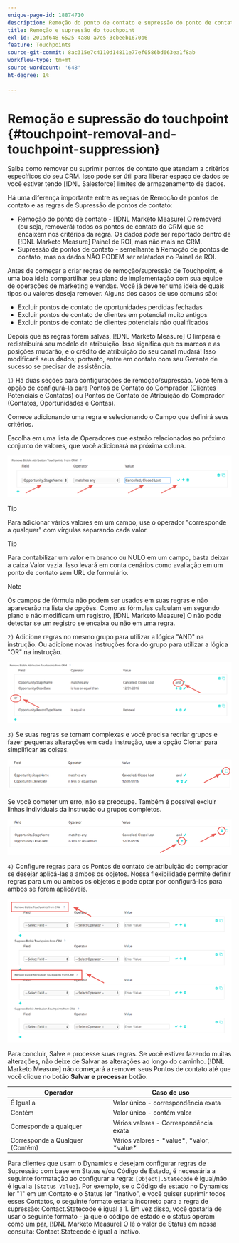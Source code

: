 ```yaml
---
unique-page-id: 18874710
description: Remoção do ponto de contato e supressão do ponto de contato - [!DNL Marketo Measure] - Documentação do produto
title: Remoção e supressão do touchpoint
exl-id: 201af648-6525-4a80-a7e5-3cbeeb1670b6
feature: Touchpoints
source-git-commit: 8ac315e7c4110d14811e77ef0586bd663ea1f8ab
workflow-type: tm+mt
source-wordcount: '648'
ht-degree: 1%

---
```


# Remoção e supressão do touchpoint {#touchpoint-removal-and-touchpoint-suppression}

Saiba como remover ou suprimir pontos de contato que atendam a critérios específicos do seu CRM. Isso pode ser útil para liberar espaço de dados se você estiver tendo [!DNL Salesforce] limites de armazenamento de dados.

Há uma diferença importante entre as regras de Remoção de pontos de contato e as regras de Supressão de pontos de contato:

* Remoção do ponto de contato - [!DNL Marketo Measure] O removerá (ou seja, removerá) todos os pontos de contato do CRM que se encaixem nos critérios da regra. Os dados _pode_ ser reportado dentro de [!DNL Marketo Measure] Painel de ROI, mas não mais no CRM.
* Supressão de pontos de contato - semelhante à Remoção de pontos de contato, mas os dados NÃO PODEM ser relatados no Painel de ROI.

Antes de começar a criar regras de remoção/supressão de Touchpoint, é uma boa ideia compartilhar seu plano de implementação com sua equipe de operações de marketing e vendas. Você já deve ter uma ideia de quais tipos ou valores deseja remover. Alguns dos casos de uso comuns são:

* Excluir pontos de contato de oportunidades perdidas fechadas
* Excluir pontos de contato de clientes em potencial muito antigos
* Excluir pontos de contato de clientes potenciais não qualificados

Depois que as regras forem salvas, [!DNL Marketo Measure] O limpará e redistribuirá seu modelo de atribuição. Isso significa que os marcos e as posições mudarão, e o crédito de atribuição do seu canal mudará! Isso modificará seus dados; portanto, entre em contato com seu Gerente de sucesso se precisar de assistência.

`1)` Há duas seções para configurações de remoção/supressão. Você tem a opção de configurá-la para Pontos de Contato do Comprador (Clientes Potenciais e Contatos) ou Pontos de Contato de Atribuição do Comprador (Contatos, Oportunidades e Contas).

Comece adicionando uma regra e selecionando o Campo que definirá seus critérios.

Escolha em uma lista de Operadores que estarão relacionados ao próximo conjunto de valores, que você adicionará na próxima coluna.

![](assets/1-1.png)

>[!TIP]
>
>Para adicionar vários valores em um campo, use o operador &quot;corresponde a qualquer&quot; com vírgulas separando cada valor.

>[!TIP]
>
>Para contabilizar um valor em branco ou NULO em um campo, basta deixar a caixa Valor vazia. Isso levará em conta cenários como avaliação em um ponto de contato sem URL de formulário.

>[!NOTE]
>
>Os campos de fórmula não podem ser usados em suas regras e não aparecerão na lista de opções. Como as fórmulas calculam em segundo plano e não modificam um registro, [!DNL Marketo Measure] O não pode detectar se um registro se encaixa ou não em uma regra.

`2)` Adicione regras no mesmo grupo para utilizar a lógica &quot;AND&quot; na instrução.
Ou adicione novas instruções fora do grupo para utilizar a lógica &quot;OR&quot; na instrução.

![](assets/2.png)

`3)` Se suas regras se tornam complexas e você precisa recriar grupos e fazer pequenas alterações em cada instrução, use a opção Clonar para simplificar as coisas.

![](assets/3.png)

Se você cometer um erro, não se preocupe. Também é possível excluir linhas individuais da instrução ou grupos completos.

![](assets/4.png)

`4)` Configure regras para os Pontos de contato de atribuição do comprador se desejar aplicá-las a ambos os objetos. Nossa flexibilidade permite definir regras para um ou ambos os objetos e pode optar por configurá-los para ambos se forem aplicáveis.

![](assets/5.png)

Para concluir, Salve e processe suas regras. Se você estiver fazendo muitas alterações, não deixe de Salvar as alterações ao longo do caminho. [!DNL Marketo Measure] não começará a remover seus Pontos de contato até que você clique no botão **Salvar e processar** botão.

| **Operador** | **Caso de uso** |
|---|---|
| É Igual a | Valor único - correspondência exata |
| Contém | Valor único - contém valor |
| Corresponde a qualquer | Vários valores - Correspondência exata |
| Corresponde a Qualquer (Contém) | Vários valores - &#42;value&#42;, &#42;valor, &#42;value&#42; |

Para clientes que usam o Dynamics e desejam configurar regras de Supressão com base em Status e/ou Código de Estado, é necessária a seguinte formatação ao configurar a regra: `[Object].Statecode` é igual/não é igual a `[Status Value]`. Por exemplo, se o Código de estado no Dynamics ler &quot;1&quot; em um Contato e o Status ler &quot;Inativo&quot;, e você quiser suprimir todos esses Contatos, o seguinte formato estaria incorreto para a regra de supressão: Contact.Statecode é igual a 1. Em vez disso, você gostaria de usar o seguinte formato - já que o código de estado e o status operam como um par, [!DNL Marketo Measure] O lê o valor de Status em nossa consulta: Contact.Statecode é igual a Inativo.
